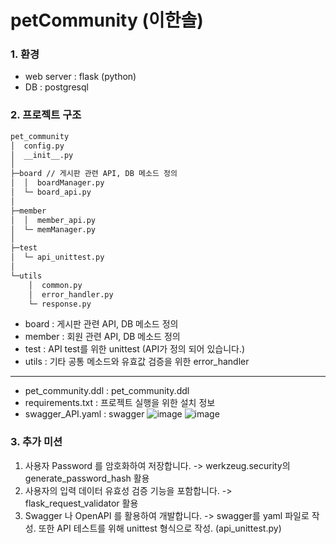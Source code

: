 # petCommunity (이한솔)
### 1. 환경
- web server : flask (python)
- DB : postgresql

### 2. 프로젝트 구조
```txt
pet_community
│  config.py 
│  __init__.py
│  
├─board // 게시판 관련 API, DB 메소드 정의
│  │  boardManager.py
│  └─ board_api.py
│          
├─member
│  │  member_api.py
│  └─ memManager.py  
│          
├─test
│  └─ api_unittest.py
│          
└─utils
    │  common.py
    │  error_handler.py
    └─ response.py
```

- board : 게시판 관련 API, DB 메소드 정의
- member : 회원 관련 API, DB 메소드 정의
- test : API test를 위한 unittest (API가 정의 되어 있습니다.)
- utils : 기타 공통 메소드와 유효값 검증을 위한 error_handler
---
- pet_community.ddl : pet_community.ddl
- requirements.txt : 프로젝트 실행을 위한 설치 정보
- swagger_API.yaml : swagger
![image](https://user-images.githubusercontent.com/109563345/222160213-df2610fe-a669-4893-b5ee-f2aca010cbd0.png)
![image](https://user-images.githubusercontent.com/109563345/222160565-eef9fb66-f833-4bf2-9681-549a6660fe05.png)


### 3. 추가 미션
1. 사용자 Password 를 암호화하여 저장합니다.
-> werkzeug.security의 generate_password_hash 활용
2. 사용자의 입력 데이터 유효성 검증 기능을 포함합니다.
-> flask_request_validator 활용
3. Swagger 나 OpenAPI 를 활용하여 개발합니다.
-> swagger를 yaml 파일로 작성. 또한 API 테스트를 위해 unittest 형식으로 작성. (api_unittest.py)
